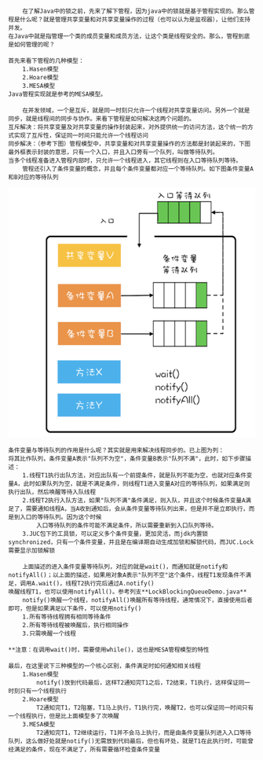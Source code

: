         在了解Java中的锁之前，先来了解下管程，因为java中的锁就是基于管程实现的。那么管程是什么呢？就是管理共享变量和对共享变量操作的过程（也可以认为是监视器），让他们支持并发。
    在Java中就是指管理一个类的成员变量和成员方法，让这个类是线程安全的。那么，管程到底是如何管理的呢？

    首先来看下管程的几种模型：
        1.Hasen模型
        2.Hoare模型
        3.MESA模型
    Java管程实现就是参考的MESA模型。
    
        在并发领域，一个是互斥，就是同一时刻只允许一个线程对共享变量访问。另外一个就是同步，就是线程间的同步与协作。来看下管程是如何解决这两个问题的。
    互斥解决：将共享变量及对共享变量的操作封装起来，对外提供统一的访问方法，这个统一的方式实现了互斥性，保证同一时间只能允许一个线程访问
    同步解决：（参考下图）管程模型中，共享变量和对共享变量操作的方法都是封装起来的，下图最外框表示封装的意思，只有一个入口，并且入口旁有一个队列，叫做等待队列。
    当多个线程准备进入管程内部时，只允许一个线程进入，其它线程则在入口等待队列等待。
        管程还引入了条件变量的概念，并且每个条件变量都对应一个等待队列。如下图条件变量A和B对应的等待队列
    
![](../lock/sync.png "")

    条件变量与等待队列的作用是什么呢？其实就是用来解决线程同步的。已上图为列：
    将其比作队列，条件变量A表示"队列不为空"，条件变量B表示"队列不满"，此时，如下步骤描述：
        1.线程T1执行出队方法，对应出队有一个前提条件，就是队列不能为空，也就对应条件变量A，此时如果队列为空，就是不满足条件，则线程T1进入变量A对应的等待队列，如果满足则执行出队，然后唤醒等待入队线程
        2.线程T2执行入队方法，如果"队列不满"条件满足，则入队，并且这个时候条件变量A满足了，需要通知线程A，当A收到通知后，会从条件变量等待队列出来，但是并不是立即执行，而是到入口的等待队列。因为这个时候
            入口等待队列的条件可能不满足条件，所以需要重新到入口队列等待。
        3.JUC包下的工具锁，可以定义多个条件变量，更加灵活，而jdk内置锁synchronized，只有一个条件变量，并且是在编译期自动生成加锁和解锁代码，而JUC.Lock需要显示加锁解锁
    
        上面描述的进入条件变量等待队列，对应的就是wait()，而通知就是notify和notifyAll()；以上面的描述，如果用对象A表示"队列不空"这个条件，线程T1发现条件不满足，调用A.wait()，线程T2执行完后通过A.notify()
    唤醒线程T1，也可以使用notifyAll()。参考列支**LockBlockingQueueDemo.java**
        notify()唤醒一个线程，notifyAll()唤醒所有等待线程，通常情况下，直接使用后者即可，但是如果满足以下条件，可以使用notify()
        1.所有等待线程拥有相同等待条件
        2.所有等待线程被唤醒后，执行相同操作
        3.只需唤醒一个线程
        
    **注意：在调用wait()时，需要使用while()，这也是MESA管程模型的特性
    
    最后，在这里说下三种模型的一个核心区别，条件满足时如何通知相关线程
        1.Hasen模型
            notify()放到代码最后，这样T2通知完T1之后，T2结束，T1执行，这样保证同一时刻只有一个线程执行
        2.Hoare模型
            T2通知完T1，T2阻塞，T1马上执行，T1执行完，唤醒T2，也可以保证同一时间只有一个线程执行，但是比上面模型多了次唤醒
        3.MESA模型
            T2通知完T1，T2继续运行，T1并不会马上执行，而是由条件变量队列进入入口等待队列，这么做好处就是notify()无需放到代码最后，但也有坏处，就是T1在此执行时，可能曾经满足的条件，现在不满足了，所有需要循环检查条件变量
    